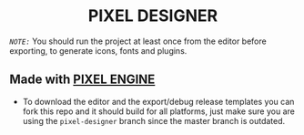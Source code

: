 # <center>PIXEL DESIGNER</center>

*`NOTE:`* You should run the project at least once from the editor before exporting, to generate icons, fonts and plugins.

## Made with <b>[PIXEL ENGINE](https://github.com/WhalesState/godot-pixel-engine/tree/pixel-designer)</b>
- To download the editor and the export/debug release templates you can fork this repo and it should build for all platforms, just make sure you are using the `pixel-designer` branch since the master branch is outdated.

